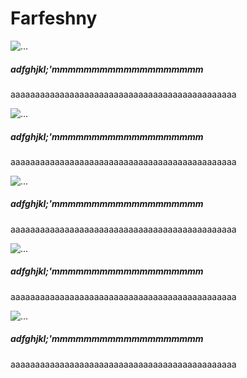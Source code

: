# Farfeshny
<div class="carousel-item">
  <img src="..." alt="...">
  <div class="carousel-caption d-none d-md-block">
    <h5>adfghjkl;'mmmmmmmmmmmmmmmmmmm</h5>
    <p>aaaaaaaaaaaaaaaaaaaaaaaaaaaaaaaaaaaaaaaaaaaaaa</p>
  </div>
   <img src="..." alt="...">
  <div class="carousel-caption d-none d-md-block">
    <h5>adfghjkl;'mmmmmmmmmmmmmmmmmmm</h5>
    <p>aaaaaaaaaaaaaaaaaaaaaaaaaaaaaaaaaaaaaaaaaaaaaa</p>
  </div> <img src="..." alt="...">
  <div class="carousel-caption d-none d-md-block">
    <h5>adfghjkl;'mmmmmmmmmmmmmmmmmmm</h5>
    <p>aaaaaaaaaaaaaaaaaaaaaaaaaaaaaaaaaaaaaaaaaaaaaa</p>
  </div> <img src="..." alt="...">
  <div class="carousel-caption d-none d-md-block">
    <h5>adfghjkl;'mmmmmmmmmmmmmmmmmmm</h5>
    <p>aaaaaaaaaaaaaaaaaaaaaaaaaaaaaaaaaaaaaaaaaaaaaa</p>
  </div> <img src="..." alt="...">
  <div class="carousel-caption d-none d-md-block">
    <h5>adfghjkl;'mmmmmmmmmmmmmmmmmmm</h5>
    <p>aaaaaaaaaaaaaaaaaaaaaaaaaaaaaaaaaaaaaaaaaaaaaa</p>
  </div>
</div>
